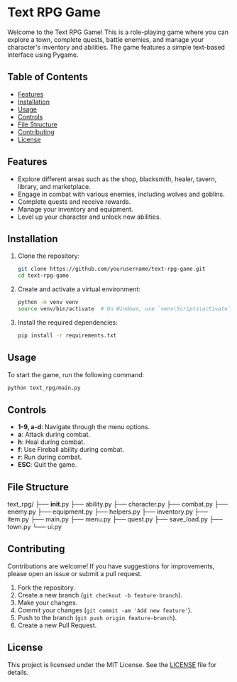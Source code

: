 # Text RPG Game

Welcome to the Text RPG Game! This is a role-playing game where you can explore a town, complete quests, battle enemies, and manage your character's inventory and abilities. The game features a simple text-based interface using Pygame.

## Table of Contents

- [Features](#features)
- [Installation](#installation)
- [Usage](#usage)
- [Controls](#controls)
- [File Structure](#file-structure)
- [Contributing](#contributing)
- [License](#license)

## Features

- Explore different areas such as the shop, blacksmith, healer, tavern, library, and marketplace.
- Engage in combat with various enemies, including wolves and goblins.
- Complete quests and receive rewards.
- Manage your inventory and equipment.
- Level up your character and unlock new abilities.

## Installation

1. Clone the repository:

    ```bash
    git clone https://github.com/yourusername/text-rpg-game.git
    cd text-rpg-game
    ```

2. Create and activate a virtual environment:

    ```bash
    python -m venv venv
    source venv/bin/activate  # On Windows, use `venv\Scripts\activate`
    ```

3. Install the required dependencies:

    ```bash
    pip install -r requirements.txt
    ```

## Usage

To start the game, run the following command:

```bash
python text_rpg/main.py
```

## Controls

- **1-9, a-d**: Navigate through the menu options.
- **a**: Attack during combat.
- **h**: Heal during combat.
- **f**: Use Fireball ability during combat.
- **r**: Run during combat.
- **ESC**: Quit the game.

## File Structure

text_rpg/
├── __init__.py
├── ability.py
├── character.py
├── combat.py
├── enemy.py
├── equipment.py
├── helpers.py
├── inventory.py
├── item.py
├── main.py
├── menu.py
├── quest.py
├── save_load.py
├── town.py
└── ui.py


## Contributing

Contributions are welcome! If you have suggestions for improvements, please open an issue or submit a pull request.

1. Fork the repository.
2. Create a new branch (`git checkout -b feature-branch`).
3. Make your changes.
4. Commit your changes (`git commit -am 'Add new feature'`).
5. Push to the branch (`git push origin feature-branch`).
6. Create a new Pull Request.

## License

This project is licensed under the MIT License. See the [LICENSE](LICENSE) file for details.

